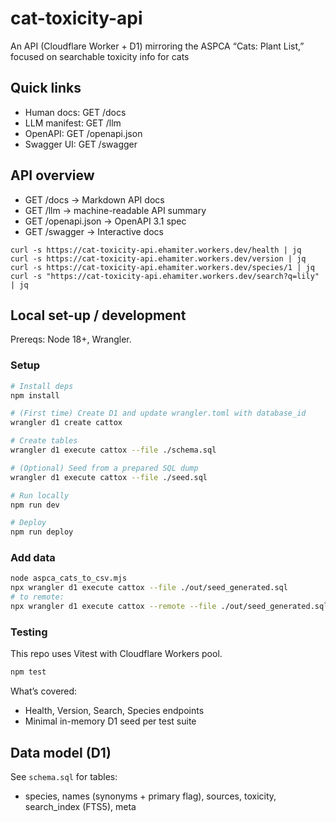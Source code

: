 # cat-toxicity-api

An API (Cloudflare Worker + D1) mirroring the ASPCA “Cats: Plant List,” focused on searchable toxicity info for cats

## Quick links
 - Human docs: GET /docs
 - LLM manifest: GET /llm
 - OpenAPI: GET /openapi.json
 - Swagger UI: GET /swagger

## API overview
 - GET /docs → Markdown API docs
 - GET /llm → machine-readable API summary
 - GET /openapi.json → OpenAPI 3.1 spec
 - GET /swagger → Interactive docs

```
curl -s https://cat-toxicity-api.ehamiter.workers.dev/health | jq
curl -s https://cat-toxicity-api.ehamiter.workers.dev/version | jq
curl -s https://cat-toxicity-api.ehamiter.workers.dev/species/1 | jq
curl -s "https://cat-toxicity-api.ehamiter.workers.dev/search?q=lily" | jq
```


## Local set-up / development
Prereqs: Node 18+, Wrangler.

### Setup
```bash
# Install deps
npm install

# (First time) Create D1 and update wrangler.toml with database_id
wrangler d1 create cattox

# Create tables
wrangler d1 execute cattox --file ./schema.sql

# (Optional) Seed from a prepared SQL dump
wrangler d1 execute cattox --file ./seed.sql

# Run locally
npm run dev

# Deploy
npm run deploy
```

### Add data
```bash
node aspca_cats_to_csv.mjs
npx wrangler d1 execute cattox --file ./out/seed_generated.sql
# to remote:
npx wrangler d1 execute cattox --remote --file ./out/seed_generated.sql
```

### Testing
This repo uses Vitest with Cloudflare Workers pool.

```bash
npm test
```

What’s covered:
- Health, Version, Search, Species endpoints
- Minimal in-memory D1 seed per test suite

## Data model (D1)
See `schema.sql` for tables:
- species, names (synonyms + primary flag), sources, toxicity, search_index (FTS5), meta
